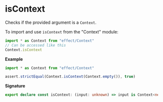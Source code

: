 # isContext

Checks if the provided argument is a `Context`.

To import and use `isContext` from the "Context" module:

```ts
import * as Context from "effect/Context"
// Can be accessed like this
Context.isContext
```

**Example**

```ts
import * as Context from "effect/Context"

assert.strictEqual(Context.isContext(Context.empty()), true)
```

**Signature**

```ts
export declare const isContext: (input: unknown) => input is Context<never>
```
